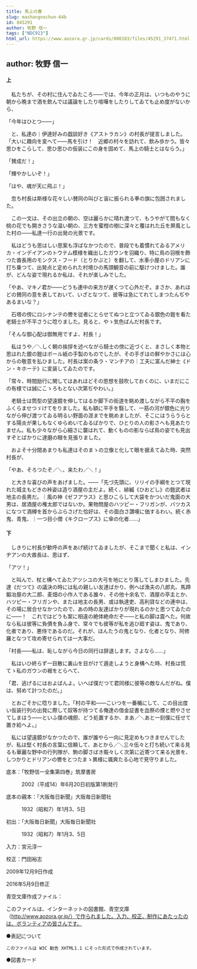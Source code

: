 ```yaml
---
title: 馬上の春
slug: mashangnochun-64b
id: 045291
author: 牧野 信一
tags: ["NDC913"]
html_url: https://www.aozora.gr.jp/cards/000183/files/45291_37471.html
---
```


## author: 牧野 信一

#### 上




　私たちが、その村に住んでゐたころ――では、今年の正月は、いつものやうに朝から晩まで酒を飲んでは議論をしたり喧嘩をしたりしてゐても止め度がないから、

「今年はひとつ――」

　と、私達の｜伊達好みの戯談好き《アストラカン》の村長が提言しました。「大いに趣向を変へて――馬を引け！　近郷の村々を訪れて、飲み歩かう。皆々思ひをこらして、思ひ思ひの仮装にこの身を固めて、馬上の騎士とはならう。」

「賛成だ！」

「輝やかしいぞ！」

「はや、魂が天に飛ぶ！」

　忽ち村長は斯様な花々しい賛同の叫びと宙に振られる拳の旗に包囲されました。

　この一文は、その出立の朝の、空は麗らかに晴れ渡つて、もうやがて間もなく桃の花でも開きさうな温い朝の、三方を蜜柑の樹に深々と覆はれた丘を屏風とした村の――私達一行の出発の光景です。

　私はどうも思はしい思案も浮ばなかつたので、普段でも着慣れてゐるアメリカ・インデイアンのトウテム模様を織出したガウンを羽織り、特に鳥の羽根を飾つた酋長用のモンクス・フード（とりかぶと）を翻して、水車小屋のドリアンに打ち乗つて、出発点と定められた村境ひの馬頭観音の前に駆けつけました。誰が、どんな姿で現れるか私は、それが楽しみでした。

「やあ、マキノ君か――どうも連中の来方が遅くつて心外だぞ。まさか、あれほどの賛同の意を表しておいて、いざとなつて、彼等は急にてれてしまつたんぢやあるまいな？」

　石塔の傍にロシナンテの轡を従者にとらせてぬつと立つてゐる銀色の鎧を看た老騎士が不平さうに唸りました。見ると、やゝ気色ばんだ村長です。

「そんな御心配は御無用ですよ、村長！」

　私はうや／＼しく朝の挨拶を述べながら騎士の傍に近づくと、まさしく本物と思はれた銀の鎧はボール紙の手製のものでしたが、その手ぎはの鮮やかさには心からの敬意を払ひました。村長は案の条ラ・マンチアの｜工夫に富んだ紳士《ドン・キホーテ》に変装してゐたのです。

「常々、時間励行に関してはあれほどその思想を鼓吹しておくのに、いまだにこの有様では誠にこゝろもとない次第ぢやわい。」

　老騎士は筒型の望遠鏡を伸してはるか脚下の街道を眺め渡しながら不平の胸をふくらませつゞけてをりました。私も額に平手を翳して、一筋の河が銀色に光りながら伸び渡つてゐる明るい野面の涯までを眺めましたが、そこにはうらうらとする陽炎が果しもなくゆらめいてゐるばかりで、ひとりの人の影さへも見あたりません。私も少々ながら心細さに襲はれて、動くものの影ならば鳥の姿でも見出すぞとばかりに達磨の眼を見張りました。

　およそ十分間あまりも私達はそのまゝの立像と化して眼を据ゑてゐた時、突然村長が、

「やあ、そろつたぞ／＼、来たわ／＼！」

　と大きな喜びの声をあげました。――「先づ先頭に、リリイの手綱をとつて現れた城主もどきの裃姿は造り酒屋の主だよ。続く、緋縅《ひおどし》の鎧武者は地主の長男だ。｜風の神《ゼフアラス》と思ひこらして大袋をかついだ鬼面の大男は、居酒屋の権太郎ではないか。果物問屋のハツピー・フリガンが、バツカスになつて酒樽を首からぶらさげた恰好は、その面白さ讚嘆に価するわい。続く赤鬼、青鬼、｜一つ目小僧《キクロープス》に傘の化者……」



#### 下




　しきりに村長が歓呼の声をあげ続けてゐましたが、そこまで聞くと私は、インヂアンの大酋長は、思はず、

「アツ！」

　と叫んで、杖と構へてゐたアツシユの大弓を地にとり落してしまひました。先達《だつて》の議決の時には私の親しい友達ばかり、例へば漁夫の八郎丸、馬蹄鍛冶屋の大二郎、麦畑の小作人である誰々、その他十余名で、酒屋の亭主とか、ハツピー・フリガンや、または地主の長男、或は執達吏、高利貸などの連中は、その場に居合せなかつたので、あの時の友達ばかりが現れるのかと思つてゐたのに――！　これではどうも案に相違の絶体絶命だぞ――と私の脚は震へた。何故なら私は彼等に負債を負ふ身で、常々でも彼等が私を追ひ廻す姿は、鬼であり、化者であり、悪侍であるのだ。それが、ほんたうの鬼となり、化者となり、阿修羅となつて攻め寄せられては一大事だ。

「村長――私は、恥しながら今日の同行は辞退します。さよなら……」

　私はいひ終らず一目散に裏山を目がけて遁走しようと身構へた時、村長は慌てゝ私のガウンの裾をとらへて、

「君、逃げるにはおよばんよ。いへば僕だつて君同様に彼等の敵なんだがね。僕は、努めて計つたのだ。」

　とおごそかに唸りました。「村の平和――こいつを一番楯にして、この目出度い仮装行列の出発に際して奴等が持つてる俺達の借金証書を血祭の煙と燃やさせてしまはう――といふ僕の魂胆、どう処置するか、まあ／＼あと一刻僕に任せて置き給へよ。」

　私には望遠鏡がなかつたので、誰が誰やら一向に見定めもつきませんでしたが、私は堅く村長の言葉に信頼して、あとから／＼三々伍々と打ち続いて来る見るも華麗な野中の行列隊が、駒の脚さばき賑々しく次第に近寄つて来る光景を、しつかりとドリアンの轡をとつたまゝ異様に颯爽たる心地で見守りました。













底本：「牧野信一全集第四巻」筑摩書房

　　　2002（平成14）年6月20日初版第1刷発行

底本の親本：「大阪毎日新聞」大阪毎日新聞社

　　　1932（昭和7）年1月3、5日

初出：「大阪毎日新聞」大阪毎日新聞社

　　　1932（昭和7）年1月3、5日

入力：宮元淳一

校正：門田裕志

2009年12月9日作成

2016年5月9日修正

青空文庫作成ファイル：

このファイルは、インターネットの図書館、青空文庫（http://www.aozora.gr.jp/）で作られました。入力、校正、制作にあたったのは、ボランティアの皆さんです。











●表記について


	このファイルは W3C 勧告 XHTML1.1 にそった形式で作成されています。







●図書カード